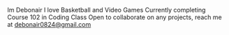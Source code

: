 Im Debonair
I love Basketball and Video Games 
Currently completing Course 102 in Coding Class
Open to collaborate on any projects, reach me at debonair0824@gmail.com
